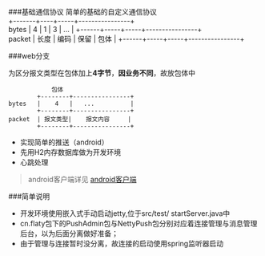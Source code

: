 

###基础通信协议 
	简单的基础的自定义通信协议       
			+-------+----+-----+----------------+     
	bytes   |   4  |  1  | 3   |  ...           |
			+------+-----+-----+----------------+     
	packet  | 长度 | 编码 | 保留 | 包体           |
			+------+-----+-----+----------------+ 
 

###web分支

为区分报文类型在包体加上**4字节**，**因业务不同**，故放包体中 

				包体       
			+--------+----------------+     
	bytes   |    4   |   ...          |
			+--------+----------------+   
	packet  | 报文类型|    报文内容     |
			+--------+----------------+ 

*  实现简单的推送（android）  
*  先用H2内存数据库做为开发环境
*  心跳处理  

  
> android客户端详见 [android客户端](https://github.com/flatychen/nettyPusherAndroid)
 

###简单说明  

- 开发环境使用嵌入式手动启动jetty,位于src/test/ startServer.java中  
- cn.flaty包下的PushAdmin包与NettyPush包分别对应着连接管理与消息管理后台，以为后面分离做好准备；
- 由于管理与连接暂时没分离，故连接的启动使用spring监听器启动
